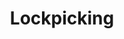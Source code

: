 ---
credit:
- SIGPwny
featured: false
recording: ''
slides: lockpicking.pdf
tags:
- misc
- lockpicking
- bump key
- tension wrench
- rake
- hook pick
time_close: ''
time_start: 2017-10-05T18:00:00.000000-05:00
title: Lockpicking
week_number: 5
---